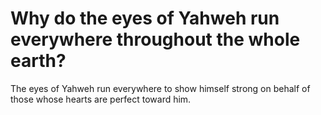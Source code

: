 # Why do the eyes of Yahweh run everywhere throughout the whole earth?

The eyes of Yahweh run everywhere to show himself strong on behalf of those whose hearts are perfect toward him.
